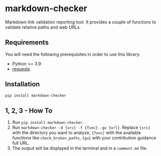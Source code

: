 # markdown-checker

Markdown link validation reporting tool. It provides a couple of functions to validate relative paths and web URLs.

## Requirements

You will need the following prerequisites in order to use this library:

- Python >= 3.9
- [requests](https://pypi.org/project/requests/)

## Installation

```bash
pip install markdown-checker
```

## 1, 2, 3 - How To

1. Run `pip install markdown-checker`.
2. Run `markdown-checker -d {src} -f {func} -gu {url}`. Replace `{src}` with the directory you want to analyze, `{func}` with the available functions like `check_broken_paths`, `{gu}` with your contribution guidance full URL.
3. The output will be displayed in the terminal and in a `comment.md` file.
